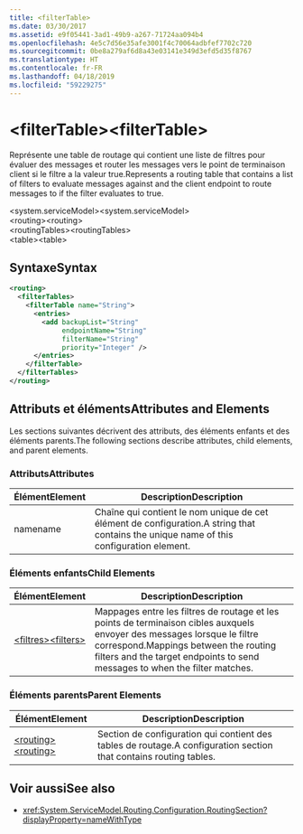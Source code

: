 ```yaml
---
title: <filterTable>
ms.date: 03/30/2017
ms.assetid: e9f05441-3ad1-49b9-a267-71724aa094b4
ms.openlocfilehash: 4e5c7d56e35afe3001f4c70064adbfef7702c720
ms.sourcegitcommit: 0be8a279af6d8a43e03141e349d3efd5d35f8767
ms.translationtype: HT
ms.contentlocale: fr-FR
ms.lasthandoff: 04/18/2019
ms.locfileid: "59229275"
---
```

# <a name="filtertable"></a><span data-ttu-id="1b1e4-101">\<filterTable></span><span class="sxs-lookup"><span data-stu-id="1b1e4-101">\<filterTable></span></span>
<span data-ttu-id="1b1e4-102">Représente une table de routage qui contient une liste de filtres pour évaluer des messages et router les messages vers le point de terminaison client si le filtre a la valeur true.</span><span class="sxs-lookup"><span data-stu-id="1b1e4-102">Represents a routing table that contains a list of filters to evaluate messages against and the client endpoint to route messages to if the filter evaluates to true.</span></span>  
  
 <span data-ttu-id="1b1e4-103">\<system.serviceModel></span><span class="sxs-lookup"><span data-stu-id="1b1e4-103">\<system.serviceModel></span></span>  
<span data-ttu-id="1b1e4-104">\<routing></span><span class="sxs-lookup"><span data-stu-id="1b1e4-104">\<routing></span></span>  
<span data-ttu-id="1b1e4-105">\<routingTables></span><span class="sxs-lookup"><span data-stu-id="1b1e4-105">\<routingTables></span></span>  
<span data-ttu-id="1b1e4-106">\<table></span><span class="sxs-lookup"><span data-stu-id="1b1e4-106">\<table></span></span>  
  
## <a name="syntax"></a><span data-ttu-id="1b1e4-107">Syntaxe</span><span class="sxs-lookup"><span data-stu-id="1b1e4-107">Syntax</span></span>  
  
```xml  
<routing>
  <filterTables>
    <filterTable name="String">
      <entries>
        <add backupList="String"
             endpointName="String"
             filterName="String"
             priority="Integer" />
      </entries>
    </filterTable>
  </filterTables>
</routing>
```  
  
## <a name="attributes-and-elements"></a><span data-ttu-id="1b1e4-108">Attributs et éléments</span><span class="sxs-lookup"><span data-stu-id="1b1e4-108">Attributes and Elements</span></span>  
 <span data-ttu-id="1b1e4-109">Les sections suivantes décrivent des attributs, des éléments enfants et des éléments parents.</span><span class="sxs-lookup"><span data-stu-id="1b1e4-109">The following sections describe attributes, child elements, and parent elements.</span></span>  
  
### <a name="attributes"></a><span data-ttu-id="1b1e4-110">Attributs</span><span class="sxs-lookup"><span data-stu-id="1b1e4-110">Attributes</span></span>  
  
|<span data-ttu-id="1b1e4-111">Élément</span><span class="sxs-lookup"><span data-stu-id="1b1e4-111">Element</span></span>|<span data-ttu-id="1b1e4-112">Description</span><span class="sxs-lookup"><span data-stu-id="1b1e4-112">Description</span></span>|  
|-------------|-----------------|  
|<span data-ttu-id="1b1e4-113">name</span><span class="sxs-lookup"><span data-stu-id="1b1e4-113">name</span></span>|<span data-ttu-id="1b1e4-114">Chaîne qui contient le nom unique de cet élément de configuration.</span><span class="sxs-lookup"><span data-stu-id="1b1e4-114">A string that contains the unique name of this configuration element.</span></span>|  
  
### <a name="child-elements"></a><span data-ttu-id="1b1e4-115">Éléments enfants</span><span class="sxs-lookup"><span data-stu-id="1b1e4-115">Child Elements</span></span>  
  
|<span data-ttu-id="1b1e4-116">Élément</span><span class="sxs-lookup"><span data-stu-id="1b1e4-116">Element</span></span>|<span data-ttu-id="1b1e4-117">Description</span><span class="sxs-lookup"><span data-stu-id="1b1e4-117">Description</span></span>|  
|-------------|-----------------|  
|[<span data-ttu-id="1b1e4-118">\<filtres></span><span class="sxs-lookup"><span data-stu-id="1b1e4-118">\<filters></span></span>](../../../../../docs/framework/configure-apps/file-schema/wcf/filters-of-routing.md)|<span data-ttu-id="1b1e4-119">Mappages entre les filtres de routage et les points de terminaison cibles auxquels envoyer des messages lorsque le filtre correspond.</span><span class="sxs-lookup"><span data-stu-id="1b1e4-119">Mappings between the routing filters and the target endpoints to send messages to when the filter matches.</span></span>|  
  
### <a name="parent-elements"></a><span data-ttu-id="1b1e4-120">Éléments parents</span><span class="sxs-lookup"><span data-stu-id="1b1e4-120">Parent Elements</span></span>  
  
|<span data-ttu-id="1b1e4-121">Élément</span><span class="sxs-lookup"><span data-stu-id="1b1e4-121">Element</span></span>|<span data-ttu-id="1b1e4-122">Description</span><span class="sxs-lookup"><span data-stu-id="1b1e4-122">Description</span></span>|  
|-------------|-----------------|  
|[<span data-ttu-id="1b1e4-123">\<routing></span><span class="sxs-lookup"><span data-stu-id="1b1e4-123">\<routing></span></span>](../../../../../docs/framework/configure-apps/file-schema/wcf/routing.md)|<span data-ttu-id="1b1e4-124">Section de configuration qui contient des tables de routage.</span><span class="sxs-lookup"><span data-stu-id="1b1e4-124">A configuration section that contains routing tables.</span></span>|  
  
## <a name="see-also"></a><span data-ttu-id="1b1e4-125">Voir aussi</span><span class="sxs-lookup"><span data-stu-id="1b1e4-125">See also</span></span>

- <xref:System.ServiceModel.Routing.Configuration.RoutingSection?displayProperty=nameWithType>
